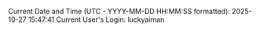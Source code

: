 Current Date and Time (UTC - YYYY-MM-DD HH:MM:SS formatted): 2025-10-27 15:47:41
Current User's Login: luckyaiman
